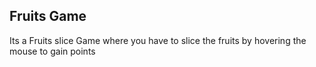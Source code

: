 ## Fruits Game
 Its a Fruits slice Game where you have to slice the fruits by hovering the mouse to gain points